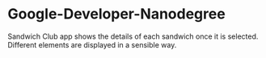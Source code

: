 # Google-Developer-Nanodegree


 Sandwich Club app shows the details of each sandwich once it is selected. Different elements are displayed in a sensible way.
